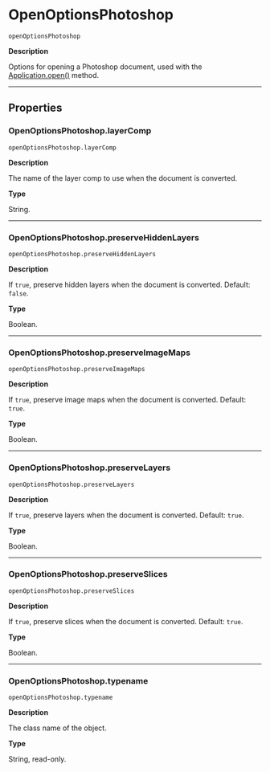 <a id="jsobjref-openoptionsphotoshop"></a>

# OpenOptionsPhotoshop

`openOptionsPhotoshop`

**Description**

Options for opening a Photoshop document, used with the [Application.open()](Application.md#jsobjref-application-open) method.

---

## Properties

<a id="jsobjref-openoptionsphotoshop-layercomp"></a>

### OpenOptionsPhotoshop.layerComp

`openOptionsPhotoshop.layerComp`

**Description**

The name of the layer comp to use when the document is converted.

**Type**

String.

---

<a id="jsobjref-openoptionsphotoshop-preservehiddenlayers"></a>

### OpenOptionsPhotoshop.preserveHiddenLayers

`openOptionsPhotoshop.preserveHiddenLayers`

**Description**

If `true`, preserve hidden layers when the document is converted. Default: `false`.

**Type**

Boolean.

---

<a id="jsobjref-openoptionsphotoshop-preserveimagemaps"></a>

### OpenOptionsPhotoshop.preserveImageMaps

`openOptionsPhotoshop.preserveImageMaps`

**Description**

If `true`, preserve image maps when the document is converted. Default: `true`.

**Type**

Boolean.

---

<a id="jsobjref-openoptionsphotoshop-preservelayers"></a>

### OpenOptionsPhotoshop.preserveLayers

`openOptionsPhotoshop.preserveLayers`

**Description**

If `true`, preserve layers when the document is converted. Default: `true`.

**Type**

Boolean.

---

<a id="jsobjref-openoptionsphotoshop-preserveslices"></a>

### OpenOptionsPhotoshop.preserveSlices

`openOptionsPhotoshop.preserveSlices`

**Description**

If `true`, preserve slices when the document is converted. Default: `true`.

**Type**

Boolean.

---

<a id="jsobjref-openoptionsphotoshop-typename"></a>

### OpenOptionsPhotoshop.typename

`openOptionsPhotoshop.typename`

**Description**

The class name of the object.

**Type**

String, read-only.
